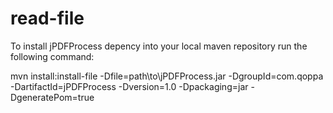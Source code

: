 # read-file

To install jPDFProcess depency into your local maven repository run the following command:

mvn install:install-file -Dfile=path\to\jPDFProcess.jar -DgroupId=com.qoppa -DartifactId=jPDFProcess -Dversion=1.0 -Dpackaging=jar -DgeneratePom=true
